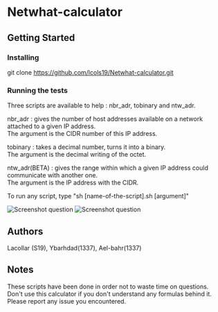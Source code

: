 # Netwhat-calculator

## Getting Started

### Installing

git clone https://github.com/lcols19/Netwhat-calculator.git


### Running the tests

Three scripts are available to help : nbr_adr, tobinary and ntw_adr.

nbr_adr : gives the number of host addresses available on a network attached to a given IP address.<br>
The argument is the CIDR number of this IP address.

tobinary : takes a decimal number, turns it into a binary.<br>
The argument is the decimal writing of the octet.

ntw_adr(BETA) : gives the range within which a given IP address could communicate with another one.<br>
The argument is the IP address with the CIDR.

To run any script, type "sh [name-of-the-script].sh [argument]"

![Screenshot question](https://i.imgur.com/4xAenW5.png)
![Screenshot question](https://i.imgur.com/d7zCzYv.png)


## Authors

Lacollar (S19), Ybarhdad(1337), Ael-bahr(1337)


## Notes

These scripts have been done in order not to waste time on questions. Don't use this calculator if you don't understand any formulas behind it.<br>
Please report any issue you encountered.